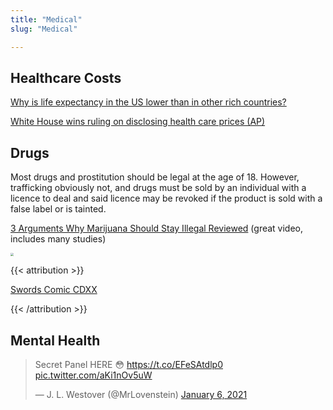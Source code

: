 ```yaml
---
title: "Medical"
slug: "Medical"

---
```


## Healthcare Costs

[Why is life expectancy in the US lower than in other rich countries?](https://ourworldindata.org/us-life-expectancy-low)

[White House wins ruling on disclosing health care prices (AP)](https://apnews.com/article/donald-trump-politics-kayleigh-mcenany-courts-f0700210fe86004255f68f15d12e9932)

## Drugs

Most drugs and prostitution should be legal at the age of 18. However, trafficking obviously not, and drugs must be sold by an individual with a licence to deal and said licence may be revoked if the product is sold with a false label or is tainted.

<a href="https://www.youtube.com/watch?v=kP15q815Saw">3 Arguments Why Marijuana Should Stay Illegal Reviewed</a> (great video, includes many studies)

<img src="https://swordscomic.com/media/Swords420bT.png" style="zoom:33%;" />

{{< attribution >}}

[Swords Comic CDXX](https://swordscomic.com/comic/CDXX/)

{{< /attribution >}}

## Mental Health

<blockquote class="twitter-tweet"><p lang="en" dir="ltr">Secret Panel HERE 😳 <a href="https://t.co/EFeSAtdlp0">https://t.co/EFeSAtdlp0</a> <a href="https://t.co/aKi1nOv5uW">pic.twitter.com/aKi1nOv5uW</a></p>&mdash; J. L. Westover (@MrLovenstein) <a href="https://twitter.com/MrLovenstein/status/1346811848482545664?ref_src=twsrc%5Etfw">January 6, 2021</a></blockquote> <script async src="https://platform.twitter.com/widgets.js" charset="utf-8"></script>

